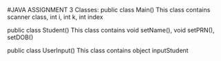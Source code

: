#JAVA ASSIGNMENT 3
Classes:
public class Main()
This class contains scanner class, int i, int k, int index

public class Student()
This class contains void setName(), void setPRN(), setDOB()

public class UserInput()
This class contains object inputStudent
